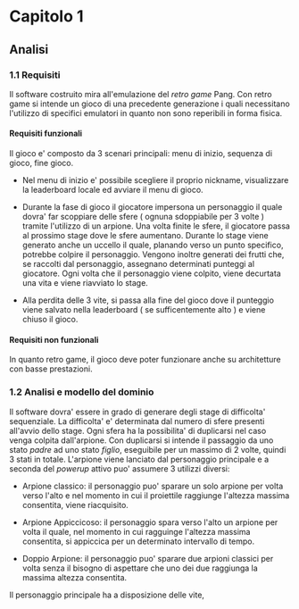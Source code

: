 # Capitolo 1

## Analisi 

### 1.1 Requisiti 

Il software costruito mira all'emulazione del *retro game* Pang.
Con retro game si intende un gioco di una precedente generazione i quali necessitano l'utilizzo di specifici emulatori in quanto non sono reperibili in forma fisica.

#### Requisiti funzionali
Il gioco e' composto da 3 scenari principali: menu di inizio, sequenza di gioco, fine gioco.

 - Nel menu di inizio e' possibile scegliere il proprio nickname, visualizzare la leaderboard locale ed avviare il menu di gioco.

 - Durante la fase di gioco il giocatore impersona un personaggio il quale dovra' far scoppiare delle sfere ( ognuna sdoppiabile per 3 volte ) tramite l'utilizzo di un arpione.
 Una volta finite le sfere, il giocatore passa al prossimo stage dove le sfere aumentano.
 Durante lo stage viene generato anche un uccello il quale, planando verso un punto specifico, potrebbe colpire il personaggio.
 Vengono inoltre generati dei frutti che, se raccolti dal personaggio, assegnano determinati punteggi al giocatore.
 Ogni volta che il personaggio viene colpito, viene decurtata una vita e viene riavviato lo stage.

- Alla perdita delle 3 vite, si passa alla fine del gioco dove il punteggio viene salvato nella leaderboard ( se sufficentemente alto ) e viene chiuso il gioco.

#### Requisiti non funzionali
In quanto retro game, il gioco deve poter funzionare anche su architetture con basse prestazioni.


### 1.2 Analisi e modello del dominio

Il software dovra' essere in grado di generare degli stage di difficolta' sequenziale.
La difficolta' e' determinata dal numero di sfere presenti all'avvio dello stage.
Ogni sfera ha la possibilita' di duplicarsi nel caso venga colpita dall'arpione.
Con duplicarsi si intende il passaggio da uno stato *padre* ad uno stato *figlio*, eseguibile per un massimo di 2 volte, quindi 3 stati in totale.
L'arpione viene lanciato dal personaggio principale e a seconda del *powerup* attivo puo' assumere 3 utilizzi diversi:

 - Arpione classico: il personaggio puo' sparare un solo arpione per volta verso l'alto e nel momento in cui il proiettile raggiunge l'altezza massima consentita, viene riacquisito.

 - Arpione Appiccicoso: il personaggio spara verso l'alto un arpione per volta il quale, nel momento in cui ragguinge l'altezza massima consentita, si appiccica per un determinato intervallo di tempo.

 - Doppio Arpione: il personaggio puo' sparare due arpioni classici per volta senza il bisogno di aspettare che uno dei due raggiunga la massima altezza consentita.

Il personaggio principale ha a disposizione delle vite, 




